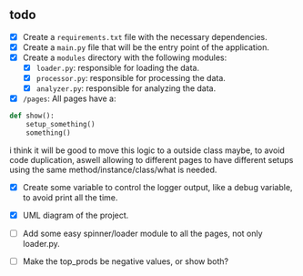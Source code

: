 ## todo

- [X] Create a `requirements.txt` file with the necessary dependencies.
- [X] Create a `main.py` file that will be the entry point of the application.
- [X] Create a `modules` directory with the following modules:
  - [X] `loader.py`: responsible for loading the data.
  - [X] `processor.py`: responsible for processing the data.
  - [X] `analyzer.py`: responsible for analyzing the data.

- [X] `/pages`: All pages have a:
  
```python
def show():
    setup_something()
    something()

```

  i think it will be good to move this logic to a outside class maybe, to avoid code duplication,
  aswell allowing to different pages to have different setups using the same method/instance/class/what is needed.

- [X] Create some variable to control the logger output, like a debug variable, to avoid print all the time.

- [X] UML diagram of the project.

- [ ] Add some easy spinner/loader module to all the pages, not only loader.py.

- [ ] Make the top_prods be negative values, or show both? 
 